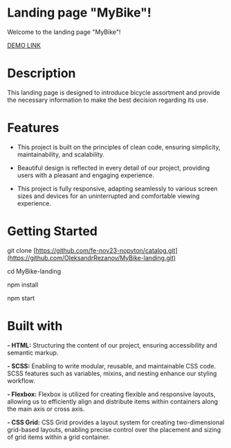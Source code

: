 # Landing page "MyBike"!
Welcome to the landing page "MyBike"!

[DEMO LINK](https://OleksandrRezanov.github.io/MyBike-landing/)

# Description

This landing page is designed to introduce bicycle assortment and provide the necessary information to make the best decision regarding its use.

# Features

- This project is built on the principles of clean code, ensuring simplicity, maintainability, and scalability.

- Beautiful design is reflected in every detail of our project, providing users with a pleasant and engaging experience.

- This project is fully responsive, adapting seamlessly to various screen sizes and devices for an uninterrupted and comfortable viewing experience.

# Getting Started

git clone [https://github.com/fe-nov23-nopyton/catalog.git](https://github.com/OleksandrRezanov/MyBike-landing.git)

cd MyBike-landing

npm install

npm start

# Built with

**- HTML:** Structuring the content of our project, ensuring accessibility and semantic markup.

**- SCSS:** Enabling to write modular, reusable, and maintainable CSS code. SCSS features such as variables, mixins, and nesting enhance our styling workflow.

**- Flexbox:** Flexbox is utilized for creating flexible and responsive layouts, allowing us to efficiently align and distribute items within containers along the main axis or cross axis.

**- CSS Grid:** CSS Grid provides a layout system for creating two-dimensional grid-based layouts, enabling precise control over the placement and sizing of grid items within a grid container.

